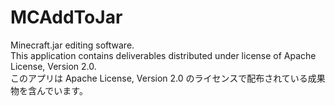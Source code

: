 # MCAddToJar
Minecraft.jar editing software.  
This application contains deliverables distributed under license of Apache License, Version 2.0.  
このアプリは Apache License, Version 2.0 のライセンスで配布されている成果物を含んでいます。  